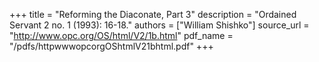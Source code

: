 +++
title = "Reforming the Diaconate, Part 3"
description = "Ordained Servant 2 no. 1 (1993): 16-18."
authors = ["William Shishko"]
source_url = "http://www.opc.org/OS/html/V2/1b.html"
pdf_name = "/pdfs/httpwwwopcorgOShtmlV21bhtml.pdf"
+++
